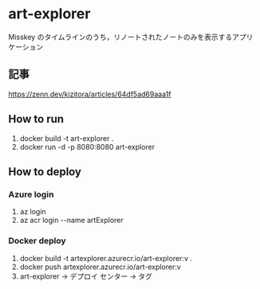 # art-explorer

Misskey のタイムラインのうち，リノートされたノートのみを表示するアプリケーション

## 記事

https://zenn.dev/kizitora/articles/64df5ad69aaa1f

## How to run

1. docker build -t art-explorer .
2. docker run -d -p 8080:8080 art-explorer

## How to deploy

### Azure login

1. az login
2. az acr login --name artExplorer

### Docker deploy

1. docker build -t artexplorer.azurecr.io/art-explorer:v<version> .
2. docker push artexplorer.azurecr.io/art-explorer:v<version>
3. art-explorer -> デプロイ センター -> タグ
